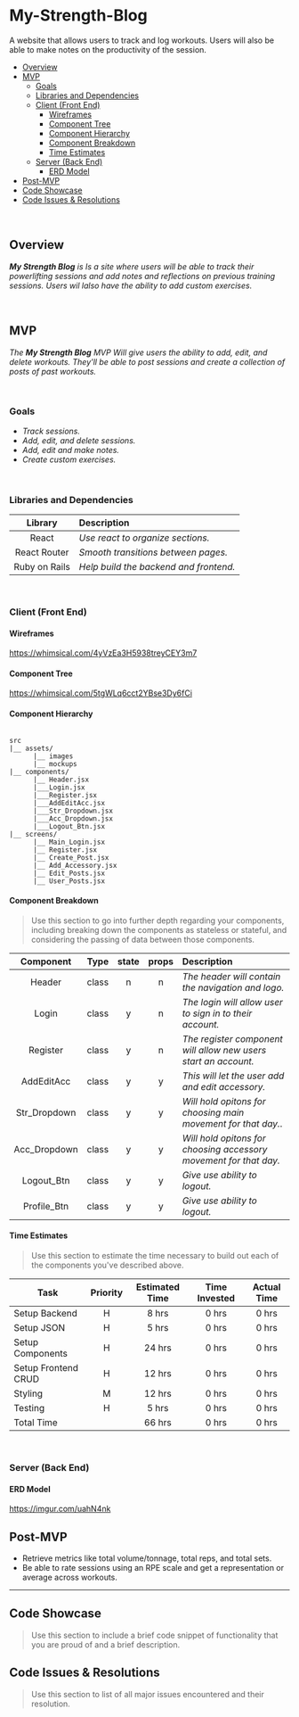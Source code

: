 # My-Strength-Blog
A website that allows users to track and log workouts. Users will also be able to make notes on the productivity of the session.

- [Overview](#overview)
- [MVP](#mvp)
  - [Goals](#goals)
  - [Libraries and Dependencies](#libraries-and-dependencies)
  - [Client (Front End)](#client-front-end)
    - [Wireframes](#wireframes)
    - [Component Tree](#component-tree)
    - [Component Hierarchy](#component-hierarchy)
    - [Component Breakdown](#component-breakdown)
    - [Time Estimates](#time-estimates)
  - [Server (Back End)](#server-back-end)
    - [ERD Model](#erd-model)
- [Post-MVP](#post-mvp)
- [Code Showcase](#code-showcase)
- [Code Issues & Resolutions](#code-issues--resolutions)

<br>

## Overview

_**My Strength Blog** is Is a site where users will be able to track their powerlifting sessions and add notes and reflections on previous training sessions. Users wil lalso have the ability to add custom exercises._


<br>

## MVP

_The **My Strength Blog** MVP Will give users the ability to add, edit, and delete workouts. They'll be able to post sessions and create a collection of posts of past workouts._

<br>

### Goals

- _Track sessions._
- _Add, edit, and delete sessions._
- _Add, edit and make notes._
- _Create custom exercises._

<br>

### Libraries and Dependencies

|     Library      | Description                                |
| :--------------: | :----------------------------------------- |
|      React       | _Use react to organize sections._          |
|   React Router   | _Smooth transitions between pages._        |
|   Ruby on Rails  | _Help build the backend and frontend._     |

<br>

### Client (Front End)

#### Wireframes

https://whimsical.com/4yVzEa3H5938treyCEY3m7

#### Component Tree

https://whimsical.com/5tgWLq6cct2YBse3Dy6fCi

#### Component Hierarchy 

``` structure

src
|__ assets/
      |__ images
      |__ mockups
|__ components/
      |__ Header.jsx
      |___Login.jsx
      |___Register.jsx
      |___AddEditAcc.jsx
      |___Str_Dropdown.jsx
      |___Acc_Dropdown.jsx
      |___Logout_Btn.jsx
|__ screens/
      |__ Main_Login.jsx
      |__ Register.jsx
      |__ Create_Post.jsx
      |__ Add_Accessory.jsx
      |__ Edit_Posts.jsx
      |__ User_Posts.jsx

```

#### Component Breakdown

> Use this section to go into further depth regarding your components, including breaking down the components as stateless or stateful, and considering the passing of data between those components.

|  Component   |    Type    | state | props | Description                                                      |
| :----------: | :--------: | :---: | :---: | :--------------------------------------------------------------- |
|    Header    | class |   n   |   n   | _The header will contain the navigation and logo._               |
|    Login     | class |   y   |   n   | _The login will allow user to sign in to their account._         |
|   Register   | class |   y   |   n   | _The register component will allow new users start an account._  |
|  AddEditAcc  | class |   y   |   y   | _This will let the user add and edit accessory._                 |
|  Str_Dropdown| class |   y   |   y   | _Will hold opitons for choosing main movement for that day._.    |
|  Acc_Dropdown| class |   y   |   y   | _Will hold opitons for choosing accessory movement for that day._|
|  Logout_Btn  | class |   y   |   y   | _Give use ability to logout._                                    |
|  Profile_Btn | class |   y   |   y   | _Give use ability to logout._                                    |


#### Time Estimates

> Use this section to estimate the time necessary to build out each of the components you've described above.

| Task                | Priority | Estimated Time | Time Invested | Actual Time |
| ------------------- | :------: | :------------: | :-----------: | :---------: |
| Setup Backend       |    H     |     8 hrs      |     0 hrs     |    0 hrs    |
| Setup JSON          |    H     |     5 hrs      |     0 hrs     |    0 hrs    |
| Setup Components    |    H     |     24 hrs     |     0 hrs     |    0 hrs    |
| Setup Frontend CRUD |    H     |     12 hrs     |     0 hrs     |    0 hrs    |
| Styling             |    M     |     12 hrs     |     0 hrs     |    0 hrs    |
| Testing             |    H     |     5 hrs      |     0 hrs     |    0 hrs    |
| Total Time          |          |     66 hrs     |     0 hrs     |    0 hrs    |

<br>

### Server (Back End)

#### ERD Model

https://imgur.com/uahN4nk

## Post-MVP

- Retrieve metrics like total volume/tonnage, total reps, and total sets.
- Be able to rate sessions using an RPE scale and get a representation or average across workouts.

***

## Code Showcase

> Use this section to include a brief code snippet of functionality that you are proud of and a brief description.

## Code Issues & Resolutions

> Use this section to list of all major issues encountered and their resolution.
